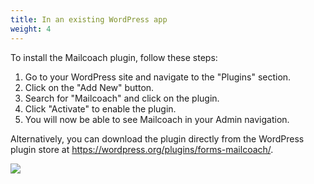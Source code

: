 ```yaml
---
title: In an existing WordPress app
weight: 4
---
```


To install the Mailcoach plugin, follow these steps:

1. Go to your WordPress site and navigate to the "Plugins" section.
2. Click on the "Add New" button.
3. Search for "Mailcoach" and click on the plugin.
4. Click "Activate" to enable the plugin.
5. You will now be able to see Mailcoach in your Admin navigation.

Alternatively, you can download the plugin directly from the WordPress plugin store at https://wordpress.org/plugins/forms-mailcoach/.

![](https://blog.mailcoach.de-fra1.upcloudobjects.com/WNYT3ePe9wh2UTVBBv103zmoXtXHqmn3JSGzQFls.png)
